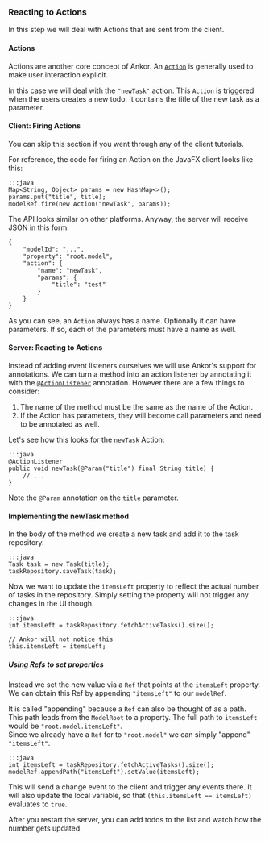 ### Reacting to Actions

In this step we will deal with Actions that are sent from the client.

#### Actions

Actions are another core concept of Ankor.
An [`Action`][1] is generally used to make user interaction explicit.

In this case we will deal with the `"newTask"` action.
This `Action` is triggered when the users creates a new todo.
It contains the title of the new task as a parameter.

#### Client: Firing Actions

You can skip this section if you went through any of the client tutorials.

For reference, the code for firing an Action on the JavaFX client looks like this:

    :::java
    Map<String, Object> params = new HashMap<>();
    params.put("title", title);
    modelRef.fire(new Action("newTask", params));

The API looks similar on other platforms.
Anyway, the server will receive JSON in this form:

    {
        "modelId": "...",
        "property": "root.model",
        "action": {
            "name": "newTask",
            "params": {
                "title": "test"
            }
        }
    }

As you can see, an `Action` always has a name.
Optionally it can have parameters.
If so, each of the parameters must have a name as well.

#### Server: Reacting to Actions

Instead of adding event listeners ourselves we will use Ankor's support for annotations.
We can turn a method into an action listener by annotating it with the [`@ActionListener`][2] annotation.
However there are a few things to consider:

1. The name of the method must be the same as the name of the Action.
2. If the Action has parameters, they will become call parameters and need to be annotated as well.

Let's see how this looks for the `newTask` Action:

    :::java
    @ActionListener
    public void newTask(@Param("title") final String title) {
        // ...
    }

Note the `@Param` annotation on the `title` parameter.

#### Implementing the newTask method

In the body of the method we create a new task and add it to the task repository.

    :::java
    Task task = new Task(title);
    taskRepository.saveTask(task);

Now we want to update the `itemsLeft` property to reflect the actual number of tasks in the repository.
Simply setting the property will not trigger any changes in the UI though.

    :::java
    int itemsLeft = taskRepository.fetchActiveTasks().size();

    // Ankor will not notice this
    this.itemsLeft = itemsLeft;

##### Using Refs to set properties

Instead we set the new value via a `Ref` that points at the `itemsLeft` property.
We can obtain this Ref by appending `"itemsLeft"` to our `modelRef`.

It is called "appending" because a `Ref` can also be thought of as a path.
This path leads from the `ModelRoot` to a property.
The full path to `itemsLeft` would be `"root.model.itemsLeft"`.  
Since we already have a `Ref` for to `"root.model"` we can simply "append" `"itemsLeft"`.

    :::java
    int itemsLeft = taskRepository.fetchActiveTasks().size();
    modelRef.appendPath("itemsLeft").setValue(itemsLeft);

This will send a change event to the client and trigger any events there.
It will also update the local variable, so that `(this.itemsLeft == itemsLeft)` evaluates to `true`.

After you restart the server, you can add todos to the list and watch how the number gets updated.

[1]: http://ankor.io/javadoc/at/irian/ankor/action/Action.html
[2]: http://ankor.io/javadoc/at/irian/ankor/annotation/ActionListener.html
